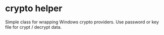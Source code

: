 # crypto helper
Simple class for wrapping Windows crypto providers. Use password or key file for crypt / decrypt data.